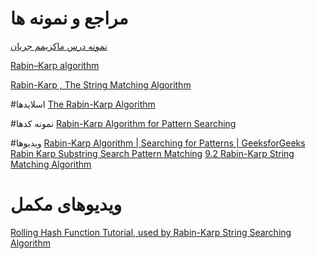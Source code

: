 # مراجع و نمونه ها

[نمونه درس ماکزیمم جریان](https://visualgo.net/en/maxflow)

[Rabin–Karp algorithm](https://en.wikipedia.org/wiki/Rabin%E2%80%93Karp_algorithm)

[Rabin-Karp , The String Matching Algorithm](https://medium.com/@bhaktithaker29.bt/rabin-karp-the-string-matching-algorithm-ca0ba1f8e5fa)

#اسلایدها
[The Rabin-Karp Algorithm](https://www.slideserve.com/ashton/the-rabin-karp-algorithm)

#نمونه کدها
[Rabin-Karp Algorithm for Pattern Searching](https://www.geeksforgeeks.org/rabin-karp-algorithm-for-pattern-searching/)

#ویدیوها
[Rabin-Karp Algorithm | Searching for Patterns | GeeksforGeeks](https://www.youtube.com/watch?v=oxd_Z1osgCk)
[Rabin Karp Substring Search Pattern Matching](https://www.youtube.com/watch?v=H4VrKHVG5qI)
[9.2 Rabin-Karp String Matching Algorithm](https://www.youtube.com/watch?v=qQ8vS2btsxI)

# ویدیوهای مکمل
[Rolling Hash Function Tutorial, used by Rabin-Karp String Searching Algorithm](https://www.youtube.com/watch?v=BfUejqd07yo)